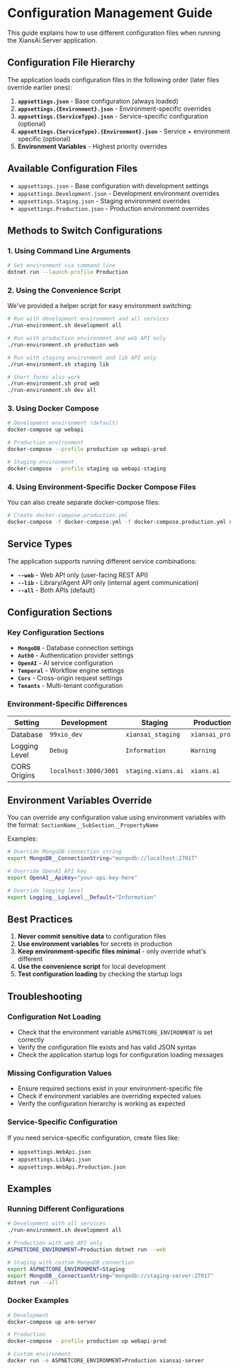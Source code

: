 # Configuration Management Guide

This guide explains how to use different configuration files when running the XiansAi.Server application.

## Configuration File Hierarchy

The application loads configuration files in the following order (later files override earlier ones):

1. **`appsettings.json`** - Base configuration (always loaded)
2. **`appsettings.{Environment}.json`** - Environment-specific overrides
3. **`appsettings.{ServiceType}.json`** - Service-specific configuration (optional)
4. **`appsettings.{ServiceType}.{Environment}.json`** - Service + environment specific (optional)
5. **Environment Variables** - Highest priority overrides

## Available Configuration Files

- `appsettings.json` - Base configuration with development settings
- `appsettings.Development.json` - Development environment overrides
- `appsettings.Staging.json` - Staging environment overrides  
- `appsettings.Production.json` - Production environment overrides

## Methods to Switch Configurations

### 1. Using Command Line Arguments

```bash
# Set environment via command line
dotnet run --launch-profile Production
```

### 2. Using the Convenience Script

We've provided a helper script for easy environment switching:

```bash
# Run with development environment and all services
./run-environment.sh development all

# Run with production environment and web API only
./run-environment.sh production web

# Run with staging environment and lib API only
./run-environment.sh staging lib

# Short forms also work
./run-environment.sh prod web
./run-environment.sh dev all
```

### 3. Using Docker Compose

```bash
# Development environment (default)
docker-compose up webapi

# Production environment
docker-compose --profile production up webapi-prod

# Staging environment
docker-compose --profile staging up webapi-staging
```

### 4. Using Environment-Specific Docker Compose Files

You can also create separate docker-compose files:

```bash
# Create docker-compose.production.yml
docker-compose -f docker-compose.yml -f docker-compose.production.yml up
```

## Service Types

The application supports running different service combinations:

- **`--web`** - Web API only (user-facing REST API)
- **`--lib`** - Library/Agent API only (internal agent communication)
- **`--all`** - Both APIs (default)

## Configuration Sections

### Key Configuration Sections

- **`MongoDB`** - Database connection settings
- **`Auth0`** - Authentication provider settings
- **`OpenAI`** - AI service configuration
- **`Temporal`** - Workflow engine settings
- **`Cors`** - Cross-origin request settings
- **`Tenants`** - Multi-tenant configuration

### Environment-Specific Differences

| Setting | Development | Staging | Production |
|---------|-------------|---------|------------|
| Database | `99xio_dev` | `xiansai_staging` | `xiansai_prod` |
| Logging Level | `Debug` | `Information` | `Warning` |
| CORS Origins | `localhost:3000/3001` | `staging.xians.ai` | `xians.ai` |

## Environment Variables Override

You can override any configuration value using environment variables with the format:
`SectionName__SubSection__PropertyName`

Examples:
```bash
# Override MongoDB connection string
export MongoDB__ConnectionString="mongodb://localhost:27017"

# Override OpenAI API key
export OpenAI__ApiKey="your-api-key-here"

# Override logging level
export Logging__LogLevel__Default="Information"
```

## Best Practices

1. **Never commit sensitive data** to configuration files
2. **Use environment variables** for secrets in production
3. **Keep environment-specific files minimal** - only override what's different
4. **Use the convenience script** for local development
5. **Test configuration loading** by checking the startup logs

## Troubleshooting

### Configuration Not Loading
- Check that the environment variable `ASPNETCORE_ENVIRONMENT` is set correctly
- Verify the configuration file exists and has valid JSON syntax
- Check the application startup logs for configuration loading messages

### Missing Configuration Values
- Ensure required sections exist in your environment-specific file
- Check if environment variables are overriding expected values
- Verify the configuration hierarchy is working as expected

### Service-Specific Configuration
If you need service-specific configuration, create files like:
- `appsettings.WebApi.json`
- `appsettings.LibApi.json`
- `appsettings.WebApi.Production.json`

## Examples

### Running Different Configurations

```bash
# Development with all services
./run-environment.sh development all

# Production with web API only
ASPNETCORE_ENVIRONMENT=Production dotnet run --web

# Staging with custom MongoDB connection
export ASPNETCORE_ENVIRONMENT=Staging
export MongoDB__ConnectionString="mongodb://staging-server:27017"
dotnet run --all
```

### Docker Examples

```bash
# Development
docker-compose up arm-server

# Production
docker-compose --profile production up webapi-prod

# Custom environment
docker run -e ASPNETCORE_ENVIRONMENT=Production xiansai-server
``` 